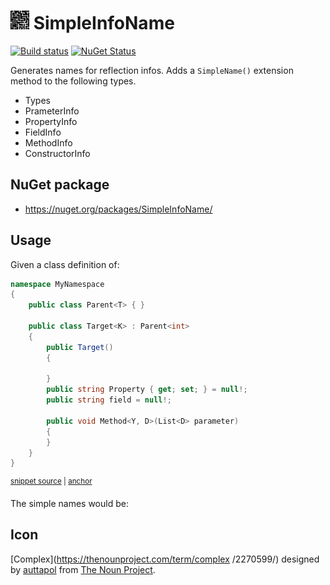 # <img src='/src/icon.png' height='30px'> SimpleInfoName

[![Build status](https://ci.appveyor.com/api/projects/status/dl7snkk70b964ke4/branch/master?svg=true)](https://ci.appveyor.com/project/SimonCropp/SimpleInfoName)
[![NuGet Status](https://img.shields.io/nuget/v/SimpleInfoName.svg)](https://www.nuget.org/packages/SimpleInfoName/)

Generates names for reflection infos. Adds a `SimpleName()` extension method to the following types.

 * Types
 * PrameterInfo 
 * PropertyInfo
 * FieldInfo
 * MethodInfo
 * ConstructorInfo

## NuGet package

 * https://nuget.org/packages/SimpleInfoName/


## Usage

Given a class definition of:

<!-- snippet: Target -->
<a id='snippet-target'></a>
```cs
namespace MyNamespace
{
    public class Parent<T> { }

    public class Target<K> : Parent<int>
    {
        public Target()
        {
            
        }
        public string Property { get; set; } = null!;
        public string field = null!;

        public void Method<Y, D>(List<D> parameter)
        {
        }
    }
}
```
<sup><a href='/src/Tests/Snippets.cs#L9-L28' title='Snippet source file'>snippet source</a> | <a href='#snippet-target' title='Start of snippet'>anchor</a></sup>
<!-- endSnippet -->

The simple names would be:

<!-- emptyInclude: sample. path: /src/sample.include.md -->
<!-- emptyInclude: sample -->


## Icon

[Complex](https://thenounproject.com/term/complex /2270599/) designed by [auttapol](https://thenounproject.com/monsterku69) from [The Noun Project](https://thenounproject.com).
